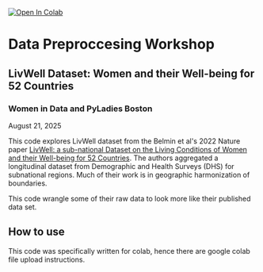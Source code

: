 [![Open In Colab](https://colab.research.google.com/assets/colab-badge.svg)](https://colab.research.google.com/github/fayshaw/data_preprocessing/blob/main/livwell.ipynb)

# Data Preproccesing Workshop
## LivWell Dataset: Women and their Well-being for 52 Countries
### Women in Data and PyLadies Boston
August 21, 2025

This code explores LivWell dataset from the Belmin et al's 2022 Nature paper <a href="https://www.nature.com/articles/s41597-022-01824-2">LivWell: a sub-national Dataset on the Living Conditions of Women and their Well-being for 52 Countries</a>. The authors aggregated a longitudinal dataset from Demographic and Health Surveys (DHS) for subnational regions. Much of their work is in geographic harmonization of boundaries.

This code wrangle some of their raw data to look more like their published data set.

## How to use
This code was specifically written for colab, hence there are google colab file upload instructions. 
